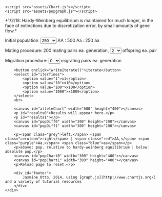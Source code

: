 <html lang="en">
<head>
	<meta charset="utf-8">
	<title>Pop. Genetics Lab - BIOS 101 UIC Sum14</title>
	<link rel="stylesheet" href="assets/popgraph.css">

	<script src="assets/Chart.js"></script>
	<script src="assets/popgraph.js"></script>
</head>

<body>
	*1/2/18: Hardy-Weinberg equilibrium is maintained for much longer, in the face of extinctions due to discretization error, by small amounts of gene flow.*
	<div id="main">
		<p>Initial population: <select id="initAA" onchange="updateRunOps()">
			<option value="5">5</option>
			<option value="25">25</option>
			<option value="250" selected="">250</option>
			<option value="2500">2500</option>
		</select> AA : <span id="initAa">500</span> Aa : <span id="initaa">250</span> aa</p>
		<p>Mating procedure: <span id="mating">200</span> mating pairs ea. generation, <select id="offspring" onchange="updateRunOps()">
			<option value="2">2</option>
			<option value="5">5</option>
			<option value="10">10</option>
			<option value="20">20</option>
			<option value="40">40</option>
		</select> offspring ea. pair</p>
		<p>Migration procedure: <select id="migrating" onchange="updateRunOps()">
			<option value="0">0</option>
			<option value="1">1</option>
			<option value="5">5</option>
			<option value="10">10</option>
			<option value="20">20</option>
		</select> migrating pairs ea. generation</p>

		<button onclick="writeIterate()">iterate</button>
		<select id="iterTimes">
			<option value="1">x1</option>
			<option value="10">x10</option>
			<option value="100">x100</option>
			<option value="1000">x1000</option>
		</select>
		<br>

		<canvas id="alleleChart" width="600" height="400"></canvas>
		<p id="results0">Results will appear here.</p>
		<p id="results1"></p>
		<canvas id="popDiff0" width="300" height="200"></canvas>
		<canvas id="popDiff1" width="300" height="200"></canvas>

		<p><span class="grey">left,</span> <span class="cerulean">right</span> | <span class="red">AA,</span> <span class="purple">Aa,</span> <span class="blue">aa</span></p>
		<p>above: pop. relative to hardy-weinberg equilibrium | below: absolute pop.</p>
		<canvas id="popChart0" width="300" height="400"></canvas>
		<canvas id="popChart1" width="300" height="400"></canvas>
		<p>Reload page to reset.</p>

		<div id="footer">
			Jasmine Otto, 2014, using [graph.js](http://www.chartjs.org/) and a variety of tutorial resources
		</div>
	</div>
</body>
</html>
